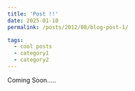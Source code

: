 ```yaml
---
title: 'Post !!'
date: 2025-01-10
permalink: /posts/2012/08/blog-post-1/

tags:
  - cool posts
  - category1
  - category2
---
```


Coming Soon.....
